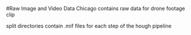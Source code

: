 #Raw Image and Video Data
Chicago contains raw data for drone footage clip

split directories contain .mif files for each step of the hough pipeline

